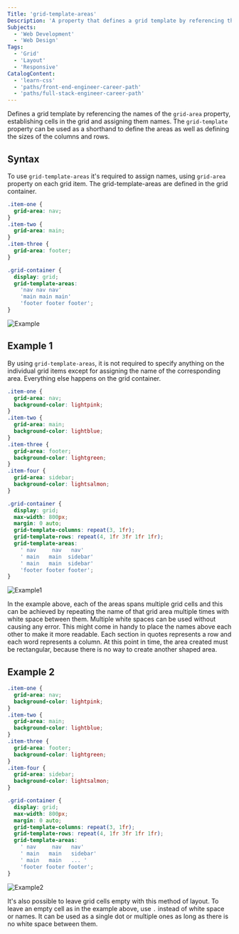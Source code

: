 ```yaml
---
Title: 'grid-template-areas'
Description: 'A property that defines a grid template by referencing the names of the grid areas.'
Subjects:
  - 'Web Development'
  - 'Web Design'
Tags:
  - 'Grid'
  - 'Layout'
  - 'Responsive'
CatalogContent:
  - 'learn-css'
  - 'paths/front-end-engineer-career-path'
  - 'paths/full-stack-engineer-career-path'
---
```


Defines a grid template by referencing the names of the `grid-area` property, establishing cells in the grid and assigning them names.
The `grid-template` property can be used as a shorthand to define the areas as well as defining the sizes of the columns and rows.

## Syntax

To use `grid-template-areas` it's required to assign names, using `grid-area` property on each grid item. The grid-template-areas are defined in the grid container.

```css
.item-one {
  grid-area: nav;
}
.item-two {
  grid-area: main;
}
.item-three {
  grid-area: footer;
}

.grid-container {
  display: grid;
  grid-template-areas:
    'nav nav nav'
    'main main main'
    'footer footer footer';
}
```

![Example](https://raw.githubusercontent.com/Codecademy/docs/main/media/grid-template-area1.png)

## Example 1

By using `grid-template-areas`, it is not required to specify anything on the individual grid items except for assigning the name of the corresponding area. Everything else happens on the grid container.

```css
.item-one {
  grid-area: nav;
  background-color: lightpink;
}
.item-two {
  grid-area: main;
  background-color: lightblue;
}
.item-three {
  grid-area: footer;
  background-color: lightgreen;
}
.item-four {
  grid-area: sidebar;
  background-color: lightsalmon;
}

.grid-container {
  display: grid;
  max-width: 800px;
  margin: 0 auto;
  grid-template-columns: repeat(3, 1fr);
  grid-template-rows: repeat(4, 1fr 3fr 1fr 1fr);
  grid-template-areas:
    ' nav     nav   nav'
    ' main   main  sidebar'
    ' main   main  sidebar'
    'footer footer footer';
}
```

![Example1](https://raw.githubusercontent.com/Codecademy/docs/main/media/grid-template-area2.png)

In the example above, each of the areas spans multiple grid cells and this can be achieved by repeating the name of that grid area multiple times with white space between them. Multiple white spaces can be used without causing any error. This might come in handy to place the names above each other to make it more readable. Each section in quotes represents a row and each word represents a column. At this point in time, the area created must be rectangular, because there is no way to create another shaped area.

## Example 2

```css
.item-one {
  grid-area: nav;
  background-color: lightpink;
}
.item-two {
  grid-area: main;
  background-color: lightblue;
}
.item-three {
  grid-area: footer;
  background-color: lightgreen;
}
.item-four {
  grid-area: sidebar;
  background-color: lightsalmon;
}

.grid-container {
  display: grid;
  max-width: 800px;
  margin: 0 auto;
  grid-template-columns: repeat(3, 1fr);
  grid-template-rows: repeat(4, 1fr 3fr 1fr 1fr);
  grid-template-areas:
    ' nav     nav   nav'
    ' main   main   sidebar'
    ' main   main   ... '
    'footer footer footer';
}
```

![Example2](https://raw.githubusercontent.com/Codecademy/docs/main/media/grid-template-area3.png)

It's also possible to leave grid cells empty with this method of layout. To leave an empty cell as in the example above, use `.` instead of white space or names. It can be used as a single dot or multiple ones as long as there is no white space between them.
